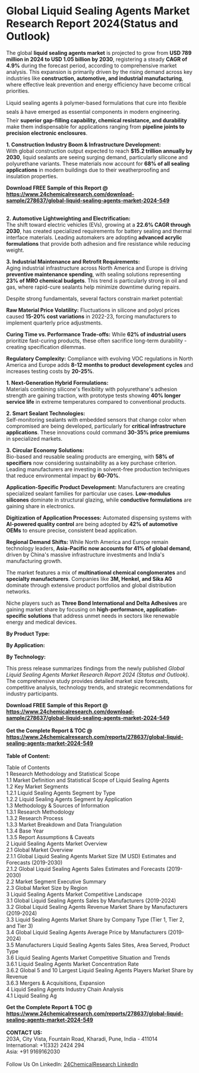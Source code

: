 <h1>Global Liquid Sealing Agents Market Research Report 2024(Status and Outlook)</h1><p>The global <strong>liquid sealing agents market</strong> is projected to grow from <strong>USD 789 million in 2024 to USD 1.05 billion by 2030</strong>, registering a steady <strong>CAGR of 4.9%</strong> during the forecast period, according to comprehensive market analysis. This expansion is primarily driven by the rising demand across key industries like <strong>construction, automotive, and industrial manufacturing</strong>, where effective leak prevention and energy efficiency have become critical priorities.</p><p>Liquid sealing agents â polymer-based formulations that cure into flexible seals â have emerged as essential components in modern engineering. Their <strong>superior gap-filling capability, chemical resistance, and durability</strong> make them indispensable for applications ranging from <strong>pipeline joints to precision electronic enclosures</strong>.</p><p><strong>1. Construction Industry Boom &amp; Infrastructure Development:</strong><br>
With global construction output expected to reach <strong>$15.2 trillion annually by 2030</strong>, liquid sealants are seeing surging demand, particularly silicone and polyurethane variants. These materials now account for <strong>68% of all sealing applications</strong> in modern buildings due to their weatherproofing and insulation properties.</p><div><b>Download FREE Sample of this Report @ 
            <a href="https://www.24chemicalresearch.com/download-sample/278637/global-liquid-sealing-agents-market-2024-549">
            https://www.24chemicalresearch.com/download-sample/278637/global-liquid-sealing-agents-market-2024-549</a></b></div><br><p><strong>2. Automotive Lightweighting and Electrification:</strong><br>
The shift toward electric vehicles (EVs), growing at a <strong>22.6% CAGR through 2030</strong>, has created specialized requirements for battery sealing and thermal interface materials. Leading automakers are adopting <strong>advanced acrylic formulations</strong> that provide both adhesion and fire resistance while reducing weight.</p><p><strong>3. Industrial Maintenance and Retrofit Requirements:</strong><br>
Aging industrial infrastructure across North America and Europe is driving <strong>preventive maintenance spending</strong>, with sealing solutions representing <strong>23% of MRO chemical budgets</strong>. This trend is particularly strong in oil and gas, where rapid-cure sealants help minimize downtime during repairs.</p><p>Despite strong fundamentals, several factors constrain market potential:</p><p><strong>Raw Material Price Volatility:</strong> Fluctuations in silicone and polyol prices caused <strong>15-20% cost variations</strong> in 2022-23, forcing manufacturers to implement quarterly price adjustments.</p><p><strong>Curing Time vs. Performance Trade-offs:</strong> While <strong>62% of industrial users</strong> prioritize fast-curing products, these often sacrifice long-term durability - creating specification dilemmas.</p><p><strong>Regulatory Complexity:</strong> Compliance with evolving VOC regulations in North America and Europe adds <strong>8-12 months to product development cycles</strong> and increases testing costs by <strong>20-25%</strong>.</p><p><strong>1. Next-Generation Hybrid Formulations:</strong><br>
Materials combining silicone's flexibility with polyurethane's adhesion strength are gaining traction, with prototype tests showing <strong>40% longer service life</strong> in extreme temperatures compared to conventional products.</p><p><strong>2. Smart Sealant Technologies:</strong><br>
Self-monitoring sealants with embedded sensors that change color when compromised are being developed, particularly for <strong>critical infrastructure applications</strong>. These innovations could command <strong>30-35% price premiums</strong> in specialized markets.</p><p><strong>3. Circular Economy Solutions:</strong><br>
Bio-based and reusable sealing products are emerging, with <strong>58% of specifiers</strong> now considering sustainability as a key purchase criterion. Leading manufacturers are investing in solvent-free production techniques that reduce environmental impact by <strong>60-70%</strong>.</p><p><strong>Application-Specific Product Development:</strong> Manufacturers are creating specialized sealant families for particular use cases. <strong>Low-modulus silicones</strong> dominate in structural glazing, while <strong>conductive formulations</strong> are gaining share in electronics.</p><p><strong>Digitization of Application Processes:</strong> Automated dispensing systems with <strong>AI-powered quality control</strong> are being adopted by <strong>42% of automotive OEMs</strong> to ensure precise, consistent bead application.</p><p><strong>Regional Demand Shifts:</strong> While North America and Europe remain technology leaders, <strong>Asia-Pacific now accounts for 41% of global demand</strong>, driven by China's massive infrastructure investments and India's manufacturing growth.</p><p>The market features a mix of <strong>multinational chemical conglomerates</strong> and <strong>specialty manufacturers</strong>. Companies like <strong>3M, Henkel, and Sika AG</strong> dominate through extensive product portfolios and global distribution networks.</p><p>Niche players such as <strong>Three Bond International and Delta Adhesives</strong> are gaining market share by focusing on <strong>high-performance, application-specific solutions</strong> that address unmet needs in sectors like renewable energy and medical devices.</p><p><strong>By Product Type:</strong></p><p><strong>By Application:</strong></p><p><strong>By Technology:</strong></p><p>This press release summarizes findings from the newly published <em>Global Liquid Sealing Agents Market Research Report 2024 (Status and Outlook)</em>. The comprehensive study provides detailed market size forecasts, competitive analysis, technology trends, and strategic recommendations for industry participants.</p><div><b>Download FREE Sample of this Report @ 
            <a href="https://www.24chemicalresearch.com/download-sample/278637/global-liquid-sealing-agents-market-2024-549">
            https://www.24chemicalresearch.com/download-sample/278637/global-liquid-sealing-agents-market-2024-549</a></b></div><br><div><b>Get the Complete Report & TOC @ 
            <a href="https://www.24chemicalresearch.com/reports/278637/global-liquid-sealing-agents-market-2024-549">
            https://www.24chemicalresearch.com/reports/278637/global-liquid-sealing-agents-market-2024-549</a></b></div><br>
            <b>Table of Content:</b><p>Table of Contents<br />
1 Research Methodology and Statistical Scope<br />
1.1 Market Definition and Statistical Scope of Liquid Sealing Agents<br />
1.2 Key Market Segments<br />
1.2.1 Liquid Sealing Agents Segment by Type<br />
1.2.2 Liquid Sealing Agents Segment by Application<br />
1.3 Methodology & Sources of Information<br />
1.3.1 Research Methodology<br />
1.3.2 Research Process<br />
1.3.3 Market Breakdown and Data Triangulation<br />
1.3.4 Base Year<br />
1.3.5 Report Assumptions & Caveats<br />
2 Liquid Sealing Agents Market Overview<br />
2.1 Global Market Overview<br />
2.1.1 Global Liquid Sealing Agents Market Size (M USD) Estimates and Forecasts (2019-2030)<br />
2.1.2 Global Liquid Sealing Agents Sales Estimates and Forecasts (2019-2030)<br />
2.2 Market Segment Executive Summary<br />
2.3 Global Market Size by Region<br />
3 Liquid Sealing Agents Market Competitive Landscape<br />
3.1 Global Liquid Sealing Agents Sales by Manufacturers (2019-2024)<br />
3.2 Global Liquid Sealing Agents Revenue Market Share by Manufacturers (2019-2024)<br />
3.3 Liquid Sealing Agents Market Share by Company Type (Tier 1, Tier 2, and Tier 3)<br />
3.4 Global Liquid Sealing Agents Average Price by Manufacturers (2019-2024)<br />
3.5 Manufacturers Liquid Sealing Agents Sales Sites, Area Served, Product Type<br />
3.6 Liquid Sealing Agents Market Competitive Situation and Trends<br />
3.6.1 Liquid Sealing Agents Market Concentration Rate<br />
3.6.2 Global 5 and 10 Largest Liquid Sealing Agents Players Market Share by Revenue<br />
3.6.3 Mergers & Acquisitions, Expansion<br />
4 Liquid Sealing Agents Industry Chain Analysis<br />
4.1 Liquid Sealing Ag</p><div><b>Get the Complete Report & TOC @ 
            <a href="https://www.24chemicalresearch.com/reports/278637/global-liquid-sealing-agents-market-2024-549">
            https://www.24chemicalresearch.com/reports/278637/global-liquid-sealing-agents-market-2024-549</a></b></div><br><b>CONTACT US:</b><br>
            203A, City Vista, Fountain Road, Kharadi, Pune, India - 411014<br>
            International: +1(332) 2424 294<br>
            Asia: +91 9169162030 <br><br>
            Follow Us On LinkedIn: <a href="https://www.linkedin.com/company/24chemicalresearch/">24ChemicalResearch LinkedIn</a>